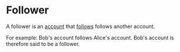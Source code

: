 # Follower

A follower is an [account](/docs/glossary/account) that [follows](/docs/glossary/follow) follows another account.

For example: Bob's account follows Alice's account. Bob's account is therefore said to be a follower.